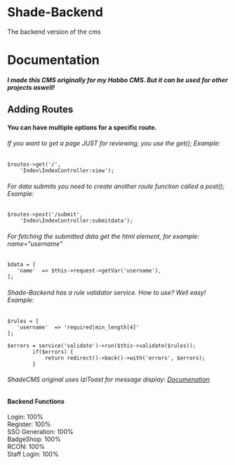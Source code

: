 # Shade-Backend
 The backend version of the cms

# Documentation
##### I made this CMS originally for my Habbo CMS. But it can be used for other projects aswell!

## Adding Routes
#### You can have multiple options for a specific route. 
###### If you want to get a page JUST for reviewing, you use the get(); Example:
```
$routes->get('/', 
	'Index\IndexController:view');
```
###### For data submits you need to create another route function called a post(); Example:

```
$routes->post('/submit', 
	'Index\IndexController:submitdata');
```

###### For fetching the submitted data get the html element, for example: name="username"
```
$data = [
   'name'  => $this->request->getVar('username'),
];
```
###### Shade-Backend has a rule validator service. How to use? Well easy! Example:

```
$rules = [
   'username'  => 'required|min_length[4]'
];

$errors = service('validate')->run($this->validate($rules));
        if($errors) {
            return redirect()->back()->with('errors', $errors); 
        }
```
###### ShadeCMS original uses IziToast for message display: <a href="https://izitoast.marcelodolza.com/">Documenation</a>

#### Backend Functions
 
Login: 		100% <br>
Register: 	100% <br>
SSO Generation: 100% <br>
BadgeShop: 	100% <br>
RCON: 		100% <br>
Staff Login: 	100% <br>

